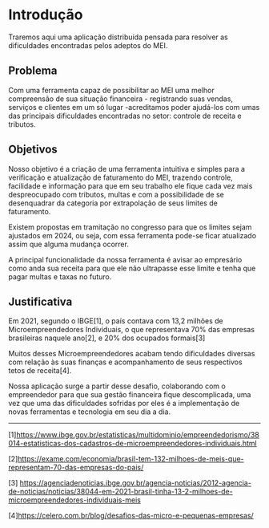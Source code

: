 # Introdução

Traremos aqui uma aplicação distribuída pensada para resolver as dificuldades encontradas pelos adeptos do MEI.

## Problema

Com uma ferramenta capaz de possibilitar ao MEI uma melhor compreensão de sua situação financeira - registrando suas vendas, serviços e clientes em um só lugar -acreditamos poder ajudá-los com umas das principais dificuldades encontradas no setor: controle de receita e tributos. 


## Objetivos

Nosso objetivo é a criação de uma ferramenta intuitiva e simples para a verificação e atualização de faturamento do MEI, trazendo controle, facilidade e informação para que em seu trabalho ele fique cada vez mais despreocupado com tributos, multas e com a possibilidade de se desenquadrar da categoria por extrapolação de seus limites de faturamento.

Existem propostas em tramitação no congresso para que os limites sejam ajustados em 2024, ou seja, com essa ferramenta pode-se ficar atualizado assim que alguma mudança ocorrer.

A principal funcionalidade da nossa ferramenta é avisar ao empresário como anda sua receita para que ele não ultrapasse esse limite e tenha que pagar multas e taxas no futuro.

## Justificativa

Em 2021, segundo o IBGE[1], o país contava com 13,2 milhões de Microempreendedores Individuais, o que representava 70% das empresas brasileiras naquele ano[2], e 20% dos ocupados formais[3]

Muitos desses Microempreendedores acabam tendo dificuldades diversas com relação às suas finanças e acompanhamento de seus respectivos tetos de receita[4]. 

Nossa aplicação surge a partir desse desafio, colaborando com o empreendedor para que sua gestão financeira fique descomplicada, uma vez que uma das dificuldades sofridas por eles é a implementação de novas ferramentas e tecnologia em seu dia a dia. 

---
[1]https://www.ibge.gov.br/estatisticas/multidominio/empreendedorismo/38014-estatisticas-dos-cadastros-de-microempreendedores-individuais.html

[2]https://exame.com/economia/brasil-tem-132-milhoes-de-meis-que-representam-70-das-empresas-do-pais/

[3] https://agenciadenoticias.ibge.gov.br/agencia-noticias/2012-agencia-de-noticias/noticias/38044-em-2021-brasil-tinha-13-2-milhoes-de-microempreendedores-individuais-meis

[4]https://celero.com.br/blog/desafios-das-micro-e-pequenas-empresas/
